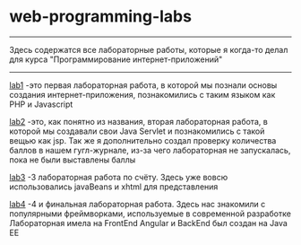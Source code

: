 # web-programming-labs
___
Здесь содержатся все лабораторные работы, которые я когда-то делал для курса "Программирование интернет-приложений"
___
[lab1](https://github.com/Zelourses/University-labs/tree/master/Web/lab1)
-это первая лабораторная работа, в которой мы познали основы создания интернет-приложения,
познакомились с таким языком как PHP и Javascript

[lab2](https://github.com/Zelourses/University-labs/tree/master/Web/lab2)
-это, как понятно из названия, вторая лабораторная работа, в которой мы создавали свои Java Servlet
и познакомились с такой вещью как jsp. Так же я дополнительно создал проверку количества баллов в нашем
гугл-журнале, из-за чего лабораторная не запускалась, пока не были выставлены баллы

[lab3](https://github.com/Zelourses/University-labs/tree/master/Web/lab3)
-3 лабораторная работа по счёту. Здесь уже вовсю использовались javaBeans и xhtml для представления

[lab4](https://github.com/Zelourses/University-labs/tree/master/Web/lab4)
-4 и финальная лабораторная работа. Здесь нас знакомили с популярными фреймворками, используемые в современной разработке
Лабораторная имела на FrontEnd Angular и BackEnd был создан на Java EE
